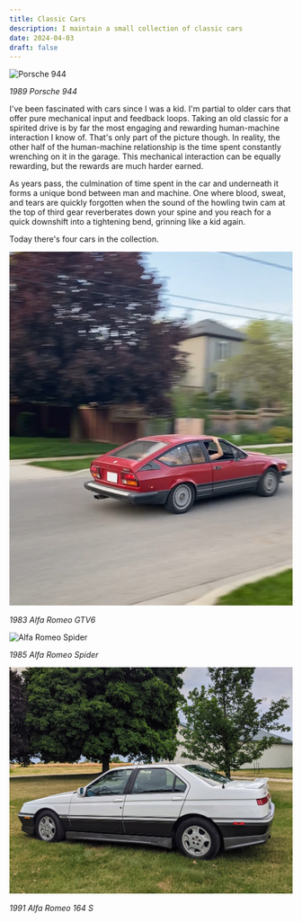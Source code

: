 ```yaml
---
title: Classic Cars
description: I maintain a small collection of classic cars
date: 2024-04-03
draft: false
---
```

![Porsche 944](../../../assets/images/projects/classic-cars/porsche944.png)

*1989 Porsche 944*

I've been fascinated with cars since I was a kid. I'm partial to older cars that offer pure mechanical input and feedback loops. Taking an old classic for a spirited drive is by far the most engaging and rewarding human-machine interaction I know of. That's only part of the picture though. In reality, the other half of the human-machine relationship is the time spent constantly wrenching on it in the garage. This mechanical interaction can be equally rewarding, but the rewards are much harder earned.

As years pass, the culmination of time spent in the car and underneath it forms a unique bond between man and machine. One where blood, sweat, and tears are quickly forgotten when the sound of the howling twin cam at the top of third gear reverberates down your spine and you reach for a quick downshift into a tightening bend, grinning like a kid again.

Today there's four cars in the collection.

![Alfa Romeo GTV6](../../../assets/images/projects/classic-cars/gtv6.png)

*1983 Alfa Romeo GTV6*

![Alfa Romeo Spider](../../../assets/images/projects/classic-cars/spider.jpg)

*1985 Alfa Romeo Spider*

![Alfa Romeo 164](../../../assets/images/projects/classic-cars/alfa164.jpg)

*1991 Alfa Romeo 164 S*
